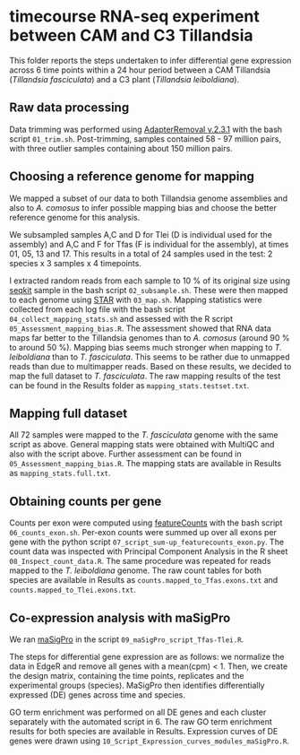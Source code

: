 # timecourse RNA-seq experiment between CAM and C3 Tillandsia

This folder reports the steps undertaken to infer differential gene expression across 6 time points within a 24 hour period between a CAM Tillandsia (*Tillandsia fasciculata*) and a C3 plant (*Tillandsia leiboldiana*).

## Raw data processing

Data trimming was performed using [AdapterRemoval v.2.3.1](https://adapterremoval.readthedocs.io/en/stable/installation.html) with the bash script `01_trim.sh`. Post-trimming, samples contained 58 - 97 million pairs, with three outlier samples containing about 150 million pairs.

## Choosing a reference genome for mapping

We mapped a subset of our data to both Tillandsia genome assemblies and also to *A. comosus* to infer possible mapping bias and choose the better reference genome for this analysis.

We subsampled samples A,C and D for Tlei (D is individual used for the assembly) and A,C and F for Tfas (F is individual for the assembly), at times 01, 05, 13 and 17. This results in a total of 24 samples used in the test: 2 species x 3 samples x 4 timepoints.

I extracted random reads from each sample to 10 % of its original size using [seqkit](https://bioinf.shenwei.me/seqkit/) sample in the bash script `02_subsample.sh`. These were then mapped to each genome using [STAR](https://github.com/alexdobin/STAR) with `03_map.sh`. Mapping statistics were collected from each log file with the bash script `04_collect_mapping_stats.sh` and assessed with the R script `05_Assessment_mapping_bias.R`. The assessment showed that RNA data maps far better to the Tillandsia genomes than to *A. comosus* (around 90 % to around 50 %). Mapping bias seems much stronger when mapping to *T. leiboldiana* than to *T. fasciculata*. This seems to be rather due to unmapped reads than due to multimapper reads. Based on these results, we decided to map the full dataset to *T. fasciculata*. The raw mapping results of the test can be found in the Results folder as `mapping_stats.testset.txt`.

## Mapping full dataset

All 72 samples were  mapped to the *T. fasciculata* genome with the same script as above. General mapping stats were obtained with MultiQC and also with the script above. Further assessment can be found in `05_Assessment_mapping_bias.R`. The mapping stats are available in Results as `mapping_stats.full.txt`.

## Obtaining counts per gene

Counts per exon were computed using [featureCounts](https://subread.sourceforge.net/) with the bash script `06_counts_exon.sh`. Per-exon counts were summed up over all exons per gene with the python script `07_script_sum-up_featurecounts_exon.py`. The count data was inspected with Principal Component Analysis in the R sheet `08_Inspect_count_data.R`. The same procedure was repeated for reads mapped to the *T. leiboldiana* genome.
The raw count tables for both species are available in Results as `counts.mapped_to_Tfas.exons.txt` and `counts.mapped_to_Tlei.exons.txt`.

## Co-expression analysis with maSigPro

We ran [maSigPro](https://www.bioconductor.org/packages/devel/bioc/vignettes/maSigPro/inst/doc/maSigProUsersGuide.pdf) in the script `09_maSigPro_script_Tfas-Tlei.R`.

The steps for differential gene expression are as follows: we normalize the data in EdgeR and remove all genes with a mean(cpm) < 1. Then, we create the design matrix, containing the time points, replicates and the experimental groups (species). MaSigPro then identifies differentially expressed (DE) genes across time and species.

GO term enrichment was performed on all DE genes and each cluster separately with the automated script in 6. The raw GO term enrichment results for both species are available in Results. Expression curves of DE genes were drawn using `10_Script_Expression_curves_modules_maSigPro.R`.
